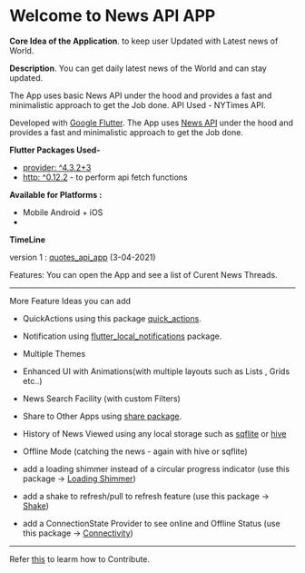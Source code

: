 # Welcome to News API APP

**Core Idea of the Application**.
to keep user Updated with Latest news of World.


**Description**.
You can get daily latest news of the World and can stay updated.

The App uses basic News API under the hood and provides a fast and minimalistic approach to get the Job done.
API Used - NYTimes API.

Developed with [Google Flutter](https://github.com/flutter/flutter).
The App uses [News API](https://developer.nytimes.com/apis) under the hood and provides a fast and minimalistic approach to get the Job done.


**Flutter Packages Used-**
-  [provider: ^4.3.2+3](https://pub.dev/packages/provider)
-  [http: ^0.12.2](https://pub.dev/packages/http) - to perform api fetch functions
  
  
**Available for Platforms :**
- Mobile Android + iOS
- 

**TimeLine**

version 1 : [quotes_api_app](https://github.com/ashitechdev/Flutter-Mini-Apps/tree/master/2%20Quotes%20API%20App/quotes_api_app)
(3-04-2021)

Features:
You can open the App and see a list of Curent News Threads.

-------

More Feature Ideas you can add 

- QuickActions using this package [quick_actions](https://pub.dev/packages/quick_actions).

- Notification using [flutter_local_notifications](https://pub.dev/packages/flutter_local_notifications) package.

- Multiple Themes 

- Enhanced UI with Animations(with multiple layouts such as Lists , Grids etc..)

- News Search Facility (with custom Filters)

- Share to Other Apps using [share package](https://pub.dev/packages/share).

- History of News Viewed using any local storage such as [sqflite](https://pub.dev/packages/sqflite) or [hive](https://pub.dev/packages?q=hive)

- Offline Mode (catching the news - again with hive or sqflite)

- add a loading shimmer instead of a circular progress indicator
   (use this package -> [Loading Shimmer](https://pub.dev/packages/shimmer))

- add a shake to refresh/pull to refresh feature
   (use this package -> [Shake](https://pub.dev/packages/shake))

- add a ConnectionState Provider to see online and Offline Status
   (use this package -> [Connectivity](https://pub.dev/packages/connectivity))
   
---------
   
Refer [this](https://github.com/ashitechdev/Flutter-Mini-Apps) to learm how to Contribute.

